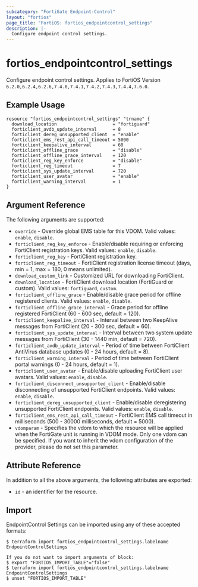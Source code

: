 ```yaml
---
subcategory: "FortiGate Endpoint-Control"
layout: "fortios"
page_title: "FortiOS: fortios_endpointcontrol_settings"
description: |-
  Configure endpoint control settings.
---
```


# fortios_endpointcontrol_settings
Configure endpoint control settings. Applies to FortiOS Version `6.2.0,6.2.4,6.2.6,7.4.0,7.4.1,7.4.2,7.4.3,7.4.4,7.6.0`.

## Example Usage

```hcl
resource "fortios_endpointcontrol_settings" "trname" {
  download_location                     = "fortiguard"
  forticlient_avdb_update_interval      = 8
  forticlient_dereg_unsupported_client  = "enable"
  forticlient_ems_rest_api_call_timeout = 5000
  forticlient_keepalive_interval        = 60
  forticlient_offline_grace             = "disable"
  forticlient_offline_grace_interval    = 120
  forticlient_reg_key_enforce           = "disable"
  forticlient_reg_timeout               = 7
  forticlient_sys_update_interval       = 720
  forticlient_user_avatar               = "enable"
  forticlient_warning_interval          = 1
}
```

## Argument Reference

The following arguments are supported:

* `override` - Override global EMS table for this VDOM. Valid values: `enable`, `disable`.
* `forticlient_reg_key_enforce` - Enable/disable requiring or enforcing FortiClient registration keys. Valid values: `enable`, `disable`.
* `forticlient_reg_key` - FortiClient registration key.
* `forticlient_reg_timeout` - FortiClient registration license timeout (days, min = 1, max = 180, 0 means unlimited).
* `download_custom_link` - Customized URL for downloading FortiClient.
* `download_location` - FortiClient download location (FortiGuard or custom). Valid values: `fortiguard`, `custom`.
* `forticlient_offline_grace` - Enable/disable grace period for offline registered clients. Valid values: `enable`, `disable`.
* `forticlient_offline_grace_interval` - Grace period for offline registered FortiClient (60 - 600 sec, default = 120).
* `forticlient_keepalive_interval` - Interval between two KeepAlive messages from FortiClient (20 - 300 sec, default = 60).
* `forticlient_sys_update_interval` - Interval between two system update messages from FortiClient (30 - 1440 min, default = 720).
* `forticlient_avdb_update_interval` - Period of time between FortiClient AntiVirus database updates (0 - 24 hours, default = 8).
* `forticlient_warning_interval` - Period of time between FortiClient portal warnings (0 - 24 hours, default = 1).
* `forticlient_user_avatar` - Enable/disable uploading FortiClient user avatars. Valid values: `enable`, `disable`.
* `forticlient_disconnect_unsupported_client` - Enable/disable disconnecting of unsupported FortiClient endpoints. Valid values: `enable`, `disable`.
* `forticlient_dereg_unsupported_client` - Enable/disable deregistering unsupported FortiClient endpoints. Valid values: `enable`, `disable`.
* `forticlient_ems_rest_api_call_timeout` - FortiClient EMS call timeout in milliseconds (500 - 30000 milliseconds, default = 5000).
* `vdomparam` - Specifies the vdom to which the resource will be applied when the FortiGate unit is running in VDOM mode. Only one vdom can be specified. If you want to inherit the vdom configuration of the provider, please do not set this parameter.


## Attribute Reference

In addition to all the above arguments, the following attributes are exported:
* `id` - an identifier for the resource.

## Import

EndpointControl Settings can be imported using any of these accepted formats:
```
$ terraform import fortios_endpointcontrol_settings.labelname EndpointControlSettings

If you do not want to import arguments of block:
$ export "FORTIOS_IMPORT_TABLE"="false"
$ terraform import fortios_endpointcontrol_settings.labelname EndpointControlSettings
$ unset "FORTIOS_IMPORT_TABLE"
```
